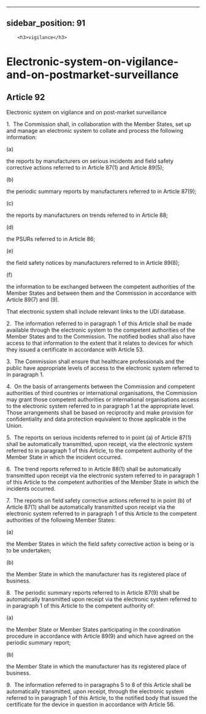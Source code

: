 
---
sidebar_position: 91
---
        <h3>vigilance</h3>
<h1>Electronic-system-on-vigilance-and-on-postmarket-surveillance</h1>
<h2>Article 92</h2>
   <p class="stitle-article-norm">Electronic system on vigilance and on post-market surveillance</p>
   <p class="norm">1.&nbsp;&nbsp;The Commission shall, in collaboration 
with the Member&nbsp;States, set up and manage an electronic system to 
collate and process the following information:</p>
   <div class="grid-container grid-list">
      <div class="list grid-list-column-1">
         <span>(a)&nbsp;</span>
      </div>
      <div class="grid-list-column-2">
         <p class="norm">the reports by manufacturers on serious 
incidents and field safety corrective actions referred to in 
Article&nbsp;87(1) and Article&nbsp;89(5);</p>
      </div>
   </div>
   <div class="grid-container grid-list">
      <div class="list grid-list-column-1">
         <span>(b)&nbsp;</span>
      </div>
      <div class="grid-list-column-2">
         <p class="norm">the periodic summary reports by manufacturers referred to in Article&nbsp;87(9);</p>
      </div>
   </div>
   <div class="grid-container grid-list">
      <div class="list grid-list-column-1">
         <span>(c)&nbsp;</span>
      </div>
      <div class="grid-list-column-2">
         <p class="norm">the reports by manufacturers on trends referred to in Article&nbsp;88;</p>
      </div>
   </div>
   <div class="grid-container grid-list">
      <div class="list grid-list-column-1">
         <span>(d)&nbsp;</span>
      </div>
      <div class="grid-list-column-2">
         <p class="norm">the PSURs referred to in Article&nbsp;86;</p>
      </div>
   </div>
   <div class="grid-container grid-list">
      <div class="list grid-list-column-1">
         <span>(e)&nbsp;</span>
      </div>
      <div class="grid-list-column-2">
         <p class="norm">the field safety notices by manufacturers referred to in Article&nbsp;89(8);</p>
      </div>
   </div>
   <div class="grid-container grid-list">
      <div class="list grid-list-column-1">
         <span>(f)&nbsp;</span>
      </div>
      <div class="grid-list-column-2">
         <p class="norm">the information to be exchanged between the 
competent authorities of the Member&nbsp;States and between them and the
 Commission in accordance with Article&nbsp;89(7) and&nbsp;(9).</p>
      </div>
   </div>
   <p class="norm">That electronic system shall include relevant links to the UDI database.</p>
   <p class="norm">2.&nbsp;&nbsp;The information referred to in 
paragraph&nbsp;1 of this Article&nbsp;shall be made available through 
the electronic system to the competent authorities of the 
Member&nbsp;States and to the Commission. The notified bodies shall also
 have access to that information to the extent that it relates to 
devices for which they issued a certificate in accordance with 
Article&nbsp;53.</p>
   <p class="norm">3.&nbsp;&nbsp;The Commission shall ensure that 
healthcare professionals and the public have appropriate levels of 
access to the electronic system referred to in paragraph&nbsp;1.</p>
   <p class="norm">4.&nbsp;&nbsp;On the basis of arrangements between 
the Commission and competent authorities of third countries or 
international organisations, the Commission may grant those competent 
authorities or international organisations access to the electronic 
system referred to in paragraph&nbsp;1 at the appropriate level. Those 
arrangements shall be based on reciprocity and make provision for 
confidentiality and data protection equivalent to those applicable in 
the Union.</p>
   <p class="norm">5.&nbsp;&nbsp;The reports on serious incidents 
referred to in point&nbsp;(a) of Article&nbsp;87(1) shall be 
automatically transmitted, upon receipt, via the electronic system 
referred to in paragraph&nbsp;1 of this Article, to the competent 
authority of the Member&nbsp;State in which the incident occurred.</p>
   <p class="norm">6.&nbsp;&nbsp;The trend reports referred to in 
Article&nbsp;88(1) shall be automatically transmitted upon receipt via 
the electronic system referred to in paragraph&nbsp;1 of this 
Article&nbsp;to the competent authorities of the Member&nbsp;State in 
which the incidents occurred.</p>
   <p class="norm">7.&nbsp;&nbsp;The reports on field safety corrective 
actions referred to in point&nbsp;(b) of Article&nbsp;87(1) shall be 
automatically transmitted upon receipt via the electronic system 
referred to in paragraph&nbsp;1 of this Article&nbsp;to the competent 
authorities of the following Member&nbsp;States:</p>
   <div class="grid-container grid-list">
      <div class="list grid-list-column-1">
         <span>(a)&nbsp;</span>
      </div>
      <div class="grid-list-column-2">
         <p class="norm">the Member&nbsp;States in which the field safety corrective action is being or is to be undertaken;</p>
      </div>
   </div>
   <div class="grid-container grid-list">
      <div class="list grid-list-column-1">
         <span>(b)&nbsp;</span>
      </div>
      <div class="grid-list-column-2">
         <p class="norm">the Member&nbsp;State in which the manufacturer has its registered place of business.</p>
      </div>
   </div>
   <p class="norm">8.&nbsp;&nbsp;The periodic summary reports referred 
to in Article&nbsp;87(9) shall be automatically transmitted upon receipt
 via the electronic system referred to in paragraph&nbsp;1 of this 
Article&nbsp;to the competent authority of:</p>
   <div class="grid-container grid-list">
      <div class="list grid-list-column-1">
         <span>(a)&nbsp;</span>
      </div>
      <div class="grid-list-column-2">
         <p class="norm">the Member&nbsp;State or Member&nbsp;States 
participating in the coordination procedure in accordance with 
Article&nbsp;89(9) and which have agreed on the periodic summary report;</p>
      </div>
   </div>
   <div class="grid-container grid-list">
      <div class="list grid-list-column-1">
         <span>(b)&nbsp;</span>
      </div>
      <div class="grid-list-column-2">
         <p class="norm">the Member&nbsp;State in which the manufacturer has its registered place of business.</p>
      </div>
   </div>
   <p class="norm">9.&nbsp;&nbsp;The information referred to in 
paragraphs 5 to 8 of this Article&nbsp;shall be automatically 
transmitted, upon receipt, through the electronic system referred to in 
paragraph&nbsp;1 of this Article, to the notified body that issued the 
certificate for the device in question in accordance with 
Article&nbsp;56.</p>
   <p>
      
      
   </p>
   